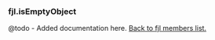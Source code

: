 ### fjl.isEmptyObject
@todo - Added documentation here.
[Back to fjl members list.](#fjl-members-list)
